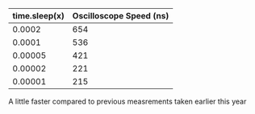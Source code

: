 |time.sleep(x)| Oscilloscope Speed (ns)|
|-|-|
|0.0002| 654 |
|0.0001| 536 |
|0.00005| 421 |
|0.00002| 221 |
|0.00001| 215 |

A little faster compared to previous measrements taken earlier this year